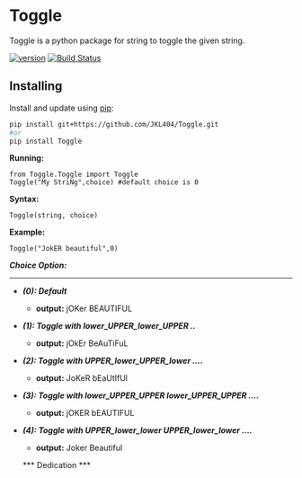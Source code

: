 # Toggle
Toggle is a python package for string to toggle the given string.


[![version](https://img.shields.io/badge/version-1.0.1-yellow.svg)](https://pypi.org/project/Toggle/)
[![Build Status](https://travis-ci.org/AlexIoannides/py-package-template.svg?branch=master)](https://pypi.org/project/Toggle/)

## Installing

Install and update using [pip](https://pip.pypa.io/en/stable/quickstart/):

```bash
pip install git+https://github.com/JKL404/Toggle.git
#or
pip install Toggle

```

**Running:**
```
from Toggle.Toggle import Toggle
Toggle("My StriNg",choice) #default choice is 0
```

**Syntax:**
```
Toggle(string, choice)
```
**Example:**
```
Toggle("JokER beautiful",0)
```
***Choice Option:***
__________________
* ***(0): Default***
   - **output:**  jOKer BEAUTIFUL

* ***(1): Toggle with lower_UPPER_lower_UPPER ..***
   - **output:** jOkEr BeAuTiFuL

* ***(2): Toggle with UPPER_lower_UPPER_lower ....***
  - **output:** JoKeR bEaUtIfUl

* ***(3): Toggle with lower_UPPER_UPPER  lower_UPPER_UPPER ....***
  - **output:** jOKER bEAUTIFUL

* ***(4): Toggle with UPPER_lower_lower  UPPER_lower_lower ....***
  - **output:** Joker Beautiful
  
  
  
  *** Dedication ***
  
